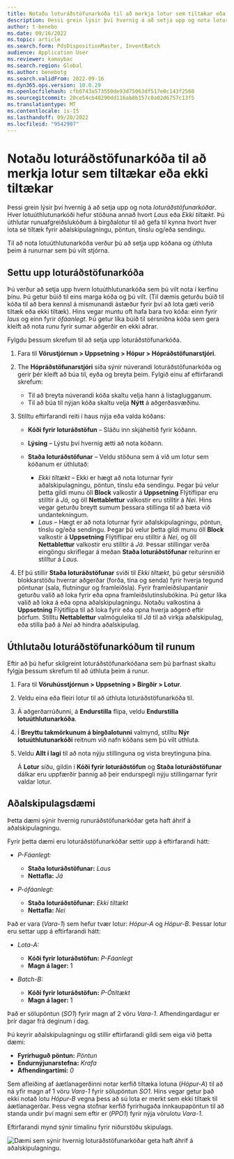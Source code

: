 ```yaml
---
title: Notaðu loturáðstöfunarkóða til að merkja lotur sem tiltækar eða ekki tiltækar
description: Þessi grein lýsir því hvernig á að setja upp og nota loturáðstöfunarkóða til að merkja lotur sem tiltækar eða ekki tiltækar til notkunar við aðalskipulagningu, pöntun, tínslu og/eða sendingu.
author: t-benebo
ms.date: 09/16/2022
ms.topic: article
ms.search.form: PdsDispositionMaster, InventBatch
audience: Application User
ms.reviewer: kamaybac
ms.search.region: Global
ms.author: benebotg
ms.search.validFrom: 2022-09-16
ms.dyn365.ops.version: 10.0.29
ms.openlocfilehash: cfb0743a573550de93d75063df517e0c143f2568
ms.sourcegitcommit: 20ce54cb40290dd116ab8b157c0a02d6757c13f5
ms.translationtype: MT
ms.contentlocale: is-IS
ms.lasthandoff: 09/20/2022
ms.locfileid: "9542907"
---
```

# <a name="use-batch-disposition-codes-to-mark-batches-as-available-or-unavailable"></a>Notaðu loturáðstöfunarkóða til að merkja lotur sem tiltækar eða ekki tiltækar

Þessi grein lýsir því hvernig á að setja upp og nota *loturáðstöfunarkóðar*. Hver lotuúthlutunarkóði hefur stöðuna annað hvort *Laus* eða *Ekki tiltækt*. Þú úthlutar runuafgreiðslukóðum á birgðalotur til að gefa til kynna hvort hver lota sé tiltæk fyrir aðalskipulagningu, pöntun, tínslu og/eða sendingu.

Til að nota lotuúthlutunarkóða verður þú að setja upp kóðana og úthluta þeim á runurnar sem þú vilt stjórna.

## <a name="set-up-batch-disposition-codes"></a>Settu upp loturáðstöfunarkóða

Þú verður að setja upp hvern lotuúthlutunarkóða sem þú vilt nota í kerfinu þínu. Þú getur búið til eins marga kóða og þú vilt. (Til dæmis geturðu búið til kóða til að bera kennsl á mismunandi ástæður fyrir því að lota gæti verið tiltæk eða ekki tiltæk). Hins vegar muntu oft hafa bara tvo kóða: einn fyrir *laus* og einn fyrir *ófáanlegt*. Þú getur líka búið til sérsniðna kóða sem gera kleift að nota runu fyrir sumar aðgerðir en ekki aðrar.

Fylgdu þessum skrefum til að setja upp loturáðstöfunarkóða.

1. Fara til **Vörustjórnun \> Uppsetning \> Hópur \> Hópráðstöfunarstjóri**.
1. The **Hópráðstöfunarstjóri** síða sýnir núverandi loturáðstöfunarkóða og gerir þér kleift að búa til, eyða og breyta þeim. Fylgið einu af eftirfarandi skrefum:

    - Til að breyta núverandi kóða skaltu velja hann á listaglugganum.
    - Til að búa til nýjan kóða skaltu velja **Nýtt** á aðgerðasvæðinu.

1. Stilltu eftirfarandi reiti í haus nýja eða valda kóðans:

    - **Kóði fyrir loturáðstöfun** – Sláðu inn skjáheitið fyrir kóðann.
    - **Lýsing** – Lýstu því hvernig ætti að nota kóðann.
    - **Staða loturáðstöfunar** – Veldu stöðuna sem á við um lotur sem kóðanum er úthlutað:

        - *Ekki tiltækt* – Ekki er hægt að nota loturnar fyrir aðalskipulagningu, pöntun, tínslu eða sendingu. Þegar þú velur þetta gildi munu öll **Block** valkostir á **Uppsetning** Flýtiflipar eru stilltir á *Já*, og öll **Nettablettur** valkostir eru stilltir á *Nei*. Hins vegar geturðu breytt sumum þessara stillinga til að bæta við undantekningum.
        - *Laus* – Hægt er að nota loturnar fyrir aðalskipulagningu, pöntun, tínslu og/eða sendingu. Þegar þú velur þetta gildi munu öll **Block** valkostir á **Uppsetning** Flýtiflipar eru stilltir á *Nei*, og öll **Nettablettur** valkostir eru stilltir á *Já*. Þessar stillingar verða eingöngu skriflegar á meðan **Staða loturáðstöfunar** reiturinn er stilltur á *Laus*.

1. Ef þú stillir **Staða loturáðstöfunar** sviði til *Ekki tiltækt*, þú getur sérsniðið blokkarstöðu hverrar aðgerðar (forða, tína og senda) fyrir hverja tegund pöntunar (sala, flutningur og framleiðsla). Fyrir framleiðslupantanir geturðu valið að loka fyrir eða opna framleiðslutínslubókina. Þú getur líka valið að loka á eða opna aðalskipulagningu. Notaðu valkostina á **Uppsetning** Flýtiflipa til að loka fyrir eða opna hverja aðgerð eftir þörfum. Stilltu **Nettablettur** valmöguleika til *Já* til að virkja aðalskipulag, eða stilla það á *Nei* að hindra aðalskipulag.

## <a name="assign-batch-disposition-codes-to-batches"></a>Úthlutaðu loturáðstöfunarkóðum til runum

Eftir að þú hefur skilgreint loturáðstöfunarkóðana sem þú þarfnast skaltu fylgja þessum skrefum til að úthluta þeim á runur.

1. Fara til **Vöruhússtjórnun \> Uppsetning \> Birgðir \> Lotur**.
1. Veldu eina eða fleiri lotur til að úthluta loturáðstöfunarkóða til.
1. Á aðgerðarrúðunni, á **Endurstilla** flipa, veldu **Endurstilla lotuúthlutunarkóða**.
1. Í **Breyttu takmörkunum á birgðalotunni** valmynd, stilltu **Nýr lotuúthlutunarkóði** reitnum við nafn kóðans sem þú vilt úthluta.
1. Veldu **Allt í lagi** til að nota nýju stillinguna og vista breytinguna þína.

    Á **Lotur** síðu, gildin í **Kóði fyrir loturáðstöfun** og **Staða loturáðstöfunar** dálkar eru uppfærðir þannig að þeir endurspegli nýju stillingarnar fyrir valdar lotur.

## <a name="master-planning-example"></a>Aðalskipulagsdæmi

Þetta dæmi sýnir hvernig runuráðstöfunarkóðar geta haft áhrif á aðalskipulagningu.

Fyrir þetta dæmi eru loturáðstöfunarkóðar settir upp á eftirfarandi hátt:

- *P-Fáanlegt:*

    - **Staða loturáðstöfunar:** *Laus*
    - **Nettafla:** *Já*

- *P-ófáanlegt:*

    - **Staða loturáðstöfunar:** *Ekki tiltækt*
    - **Nettafla:** *Nei*

Það er vara (*Vara-1*) sem hefur tvær lotur: *Hópur-A* og *Hópur-B*. Þessar lotur eru settar upp á eftirfarandi hátt:

- *Lota-A:*

    - **Kóði fyrir loturáðstöfun:** *P-Fáanlegt*
    - **Magn á lager:** 1

- *Batch-B:*

    - **Kóði fyrir loturáðstöfun:** *P-Ótiltækt*
    - **Magn á lager:** 1

Það er sölupöntun (*SO1*) fyrir magn af 2 vöru *Vara-1*. Afhendingardagur er þrír dagar frá deginum í dag.

Þú keyrir aðalskipulagningu og stillir eftirfarandi gildi sem eiga við þetta dæmi:

- **Fyrirhuguð pöntun:** *Pöntun*
- **Endurnýjunarstefna:** *Krafa*
- **Afhendingartími:** *0*

Sem afleiðing af áætlanagerðinni notar kerfið tiltæka lotuna (*Hópur-A*) til að ná yfir magn af 1 vöru *Vara-1* fyrir sölupöntun *SO1*. Hins vegar getur það ekki notað lotu *Hópur-B* vegna þess að sú lota er merkt sem ekki tiltæk til áætlanagerðar. Þess vegna stofnar kerfið fyrirhugaða innkaupapöntun til að standa undir því magni sem eftir er (*PPO1*) fyrir nýja vörulotu *Vara-1*.

Eftirfarandi mynd sýnir tímalínu fyrir niðurstöðu skipulags.

![Dæmi sem sýnir hvernig loturáðstöfunarkóðar geta haft áhrif á aðalskipulagningu.](media/batch-codes-planning-example.png "Dæmi sem sýnir hvernig loturáðstöfunarkóðar geta haft áhrif á aðalskipulagningu")
